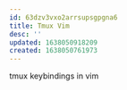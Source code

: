 ```yaml
---
id: 63dzv3vxo2arrsupsgpgna6
title: Tmux Vim
desc: ''
updated: 1638050918209
created: 1638050761973
---
```



tmux keybindings in vim
